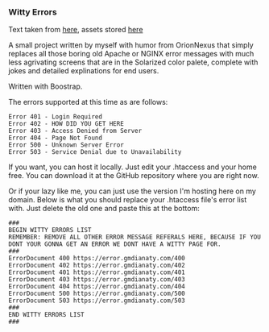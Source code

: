 ### Witty Errors ###
Text taken from [here](https://error.gmdianaty.com), assets stored [here](https://github.com/gdianaty/witty-errors/tree/asset)

A small project written by myself with humor from OrionNexus that simply replaces all those boring old Apache or NGINX error messages with much less agrivating screens that are in the Solarized color palete, complete with jokes and detailed explinations for end users.

Written with Boostrap.

The errors supported at this time as are follows:
```
Error 401 - Login Required
Error 402 - HOW DID YOU GET HERE
Error 403 - Access Denied from Server
Error 404 - Page Not Found
Error 500 - Unknown Server Error
Error 503 - Service Denial due to Unavailability
```

If you want, you can host it locally. Just edit your .htaccess and your home free. You can download it at the GitHub repository where you are right now.

Or if your lazy like me, you can just use the version I'm hosting here on my domain. Below is what you should replace your .htaccess file's error list with. Just delete the old one and paste this at the bottom:

```
###
BEGIN WITTY ERRORS LIST
REMEMBER: REMOVE ALL OTHER ERROR MESSAGE REFERALS HERE, BECAUSE IF YOU DONT YOUR GONNA GET AN ERROR WE DONT HAVE A WITTY PAGE FOR.
###
ErrorDocument 400 https://error.gmdianaty.com/400
ErrorDocument 402 https://error.gmdianaty.com/402
ErrorDocument 401 https://error.gmdianaty.com/401
ErrorDocument 403 https://error.gmdianaty.com/403
ErrorDocument 404 https://error.gmdianaty.com/404
ErrorDocument 500 https://error.gmdianaty.com/500
ErrorDocument 503 https://error.gmdianaty.com/503
###
END WITTY ERRORS LIST
###
```




